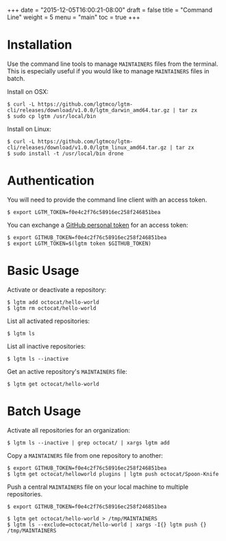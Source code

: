+++
date = "2015-12-05T16:00:21-08:00"
draft = false
title = "Command Line"
weight = 5
menu = "main"
toc = true
+++

# Installation

Use the command line tools to manage `MAINTAINERS` files from the terminal. This is especially useful if you would like to manage `MAINTAINERS` files in batch.

Install on OSX:

```
$ curl -L https://github.com/lgtmco/lgtm-cli/releases/download/v1.0.0/lgtm_darwin_amd64.tar.gz | tar zx
$ sudo cp lgtm /usr/local/bin
```

Install on Linux:

```
$ curl -L https://github.com/lgtmco/lgtm-cli/releases/download/v1.0.0/lgtm_linux_amd64.tar.gz | tar zx
$ sudo install -t /usr/local/bin drone
```

# Authentication

You will need to provide the command line client with an access token.

```
$ export LGTM_TOKEN=f0e4c2f76c58916ec258f246851bea
```

You can exchange a [GitHub personal token](https://github.com/settings/tokens) for an access token:

```
$ export GITHUB_TOKEN=f0e4c2f76c58916ec258f246851bea
$ export LGTM_TOKEN=$(lgtm token $GITHUB_TOKEN)
```

# Basic Usage

Activate or deactivate a repository:

```
$ lgtm add octocat/hello-world
$ lgtm rm octocat/hello-world
```

List all activated repositories:

```
$ lgtm ls
```

List all inactive repositories:

```
$ lgtm ls --inactive
```

Get an active repository's `MAINTAINERS` file:

```
$ lgtm get octocat/hello-world
```

# Batch Usage

Activate all repositories for an organization:

```
$ lgtm ls --inactive | grep octocat/ | xargs lgtm add
```

Copy a `MAINTAINERS` file from one repository to another:

```
$ export GITHUB_TOKEN=f0e4c2f76c58916ec258f246851bea
$ lgtm get octocat/helloworld plugins | lgtm push octocat/Spoon-Knife
```

Push a central `MAINTAINERS` file on your local machine to multiple repositories.

```
$ export GITHUB_TOKEN=f0e4c2f76c58916ec258f246851bea

$ lgtm get octocat/hello-world > /tmp/MAINTAINERS
$ lgtm ls --exclude=octocat/hello-world | xargs -I{} lgtm push {} /tmp/MAINTAINERS
```
